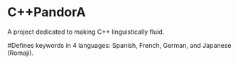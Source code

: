 # C++PandorA

A project dedicated to making C++
linguistically fluid.

#Defines keywords in 4 languages:
Spanish, French, German, and 
Japanese (Romaji).
